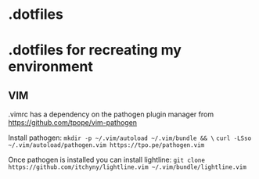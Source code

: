 .dotfiles
=========

# .dotfiles for recreating my environment

## VIM
.vimrc has a dependency on the pathogen plugin manager from https://github.com/tpope/vim-pathogen

Install pathogen:
`mkdir -p ~/.vim/autoload ~/.vim/bundle && \`
`curl -LSso ~/.vim/autoload/pathogen.vim https://tpo.pe/pathogen.vim`

Once pathogen is installed you can install lightline:
`git clone https://github.com/itchyny/lightline.vim ~/.vim/bundle/lightline.vim`
